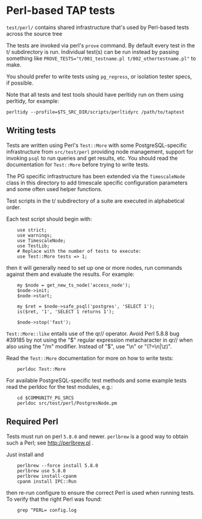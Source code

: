 # Perl-based TAP tests

`test/perl/` contains shared infrastructure that's used by Perl-based tests
across the source tree

The tests are invoked via perl's `prove` command. By default every
test in the t/ subdirectory is run. Individual test(s) can be run
instead by passing something like `PROVE_TESTS="t/001_testname.pl
t/002_othertestname.pl"` to make.

You should prefer to write tests using `pg_regress`, or
isolation tester specs, if possible.

Note that all tests and test tools should have perltidy run on them
using perltidy, for example:

```
perltidy --profile=$TS_SRC_DIR/scripts/perltidyrc /path/to/taptest
```

## Writing tests

Tests are written using Perl's `Test::More` with some PostgreSQL-specific
infrastructure from `src/test/perl` providing node management, support for
invoking `psql` to run queries and get results, etc. You should read the
documentation for `Test::More` before trying to write tests.

The PG specific infrastructure has been extended via the `TimescaleNode`
class in this directory to add timescale specific configuration parameters
and some often used helper functions.

Test scripts in the t/ subdirectory of a suite are executed in alphabetical
order.

Each test script should begin with:

```
    use strict;
    use warnings;
    use TimescaleNode;
    use TestLib;
    # Replace with the number of tests to execute:
    use Test::More tests => 1;
```

then it will generally need to set up one or more nodes, run commands
against them and evaluate the results. For example:

```
    my $node = get_new_ts_node('access_node');
    $node->init;
    $node->start;

    my $ret = $node->safe_psql('postgres', 'SELECT 1');
    is($ret, '1', 'SELECT 1 returns 1');

    $node->stop('fast');
```

`Test::More::like` entails use of the qr// operator.  Avoid Perl 5.8.8 bug
#39185 by not using the "$" regular expression metacharacter in qr// when also
using the "/m" modifier.  Instead of "$", use "\n" or "(?=\n|\z)".

Read the `Test::More` documentation for more on how to write tests:

```
    perldoc Test::More
```

For available PostgreSQL-specific test methods and some example tests read the
perldoc for the test modules, e.g.:

```
    cd $COMMUNITY_PG_SRCS
    perldoc src/test/perl/PostgresNode.pm
```

## Required Perl

Tests must run on perl `5.8.0` and newer. `perlbrew` is a good way to obtain such
a Perl; see http://perlbrew.pl .

Just install and

```
    perlbrew --force install 5.8.0
    perlbrew use 5.8.0
    perlbrew install-cpanm
    cpanm install IPC::Run
```

then re-run configure to ensure the correct Perl is used when running
tests. To verify that the right Perl was found:

```
    grep ^PERL= config.log
```
